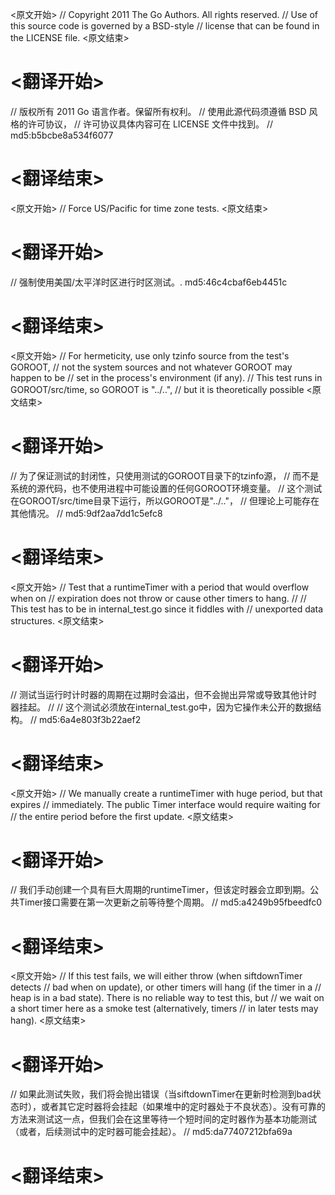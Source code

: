 
<原文开始>
// Copyright 2011 The Go Authors. All rights reserved.
// Use of this source code is governed by a BSD-style
// license that can be found in the LICENSE file.
<原文结束>

# <翻译开始>
// 版权所有 2011 Go 语言作者。保留所有权利。
// 使用此源代码须遵循 BSD 风格的许可协议，
// 许可协议具体内容可在 LICENSE 文件中找到。
// md5:b5bcbe8a534f6077
# <翻译结束>


<原文开始>
// Force US/Pacific for time zone tests.
<原文结束>

# <翻译开始>
// 强制使用美国/太平洋时区进行时区测试。. md5:46c4cbaf6eb4451c
# <翻译结束>


<原文开始>
	// For hermeticity, use only tzinfo source from the test's GOROOT,
	// not the system sources and not whatever GOROOT may happen to be
	// set in the process's environment (if any).
	// This test runs in GOROOT/src/time, so GOROOT is "../..",
	// but it is theoretically possible
<原文结束>

# <翻译开始>
// 为了保证测试的封闭性，只使用测试的GOROOT目录下的tzinfo源，
// 而不是系统的源代码，也不使用进程中可能设置的任何GOROOT环境变量。
// 这个测试在GOROOT/src/time目录下运行，所以GOROOT是"../.."，
// 但理论上可能存在其他情况。
// md5:9df2aa7dd1c5efc8
# <翻译结束>


<原文开始>
// Test that a runtimeTimer with a period that would overflow when on
// expiration does not throw or cause other timers to hang.
//
// This test has to be in internal_test.go since it fiddles with
// unexported data structures.
<原文结束>

# <翻译开始>
// 测试当运行时计时器的周期在过期时会溢出，但不会抛出异常或导致其他计时器挂起。
//
// 这个测试必须放在internal_test.go中，因为它操作未公开的数据结构。
// md5:6a4e803f3b22aef2
# <翻译结束>


<原文开始>
	// We manually create a runtimeTimer with huge period, but that expires
	// immediately. The public Timer interface would require waiting for
	// the entire period before the first update.
<原文结束>

# <翻译开始>
// 我们手动创建一个具有巨大周期的runtimeTimer，但该定时器会立即到期。公共Timer接口需要在第一次更新之前等待整个周期。
// md5:a4249b95fbeedfc0
# <翻译结束>


<原文开始>
	// If this test fails, we will either throw (when siftdownTimer detects
	// bad when on update), or other timers will hang (if the timer in a
	// heap is in a bad state). There is no reliable way to test this, but
	// we wait on a short timer here as a smoke test (alternatively, timers
	// in later tests may hang).
<原文结束>

# <翻译开始>
// 如果此测试失败，我们将会抛出错误（当siftdownTimer在更新时检测到bad状态时），或者其它定时器将会挂起（如果堆中的定时器处于不良状态）。没有可靠的方法来测试这一点，但我们会在这里等待一个短时间的定时器作为基本功能测试（或者，后续测试中的定时器可能会挂起）。
// md5:da77407212bfa69a
# <翻译结束>

